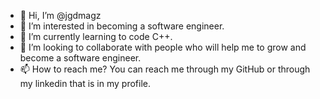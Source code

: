 - 👋 Hi, I’m @jgdmagz
- 👀 I’m interested in becoming a software engineer.
- 🌱 I’m currently learning to code C++.
- 💞️ I’m looking to collaborate with people who will help me to grow and become a software engineer.
- 📫 How to reach me? You can reach me through my GitHub or through my linkedin that is in my profile.

<!---
jgdmagz/jgdmagz is a ✨ special ✨ repository because its `README.md` (this file) appears on your GitHub profile.
You can click the Preview link to take a look at your changes.
--->
